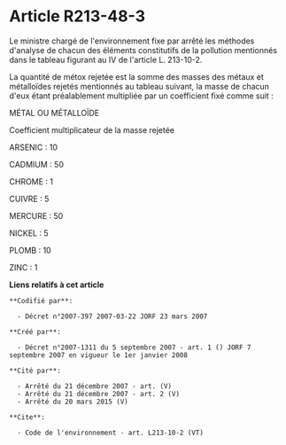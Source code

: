 # Article R213-48-3

Le ministre chargé de l'environnement fixe par arrêté les méthodes d'analyse de chacun des éléments constitutifs de la
pollution mentionnés dans le tableau figurant au IV de l'article L. 213-10-2. 

La quantité de métox rejetée est la somme des masses des métaux et métalloïdes rejetés mentionnés au tableau suivant, la
masse de chacun d'eux étant préalablement multipliée par un coefficient fixé comme suit : 

MÉTAL OU MÉTALLOÏDE 

Coefficient multiplicateur de la masse rejetée 

ARSENIC : 10 

CADMIUM : 50 

CHROME : 1 

CUIVRE : 5 

MERCURE : 50 

NICKEL : 5 

PLOMB : 10 

ZINC : 1

**Liens relatifs à cet article**

	**Codifié par**:

	  - Décret n°2007-397 2007-03-22 JORF 23 mars 2007

	**Créé par**:

	  - Décret n°2007-1311 du 5 septembre 2007 - art. 1 () JORF 7 septembre 2007 en vigueur le 1er janvier 2008

	**Cité par**:

	  - Arrêté du 21 décembre 2007 - art. (V)
	  - Arrêté du 21 décembre 2007 - art. 2 (V)
	  - Arrêté du 20 mars 2015 (V)

	**Cite**:

	  - Code de l'environnement - art. L213-10-2 (VT)
